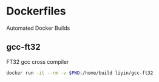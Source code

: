 # Dockerfiles
Automated Docker Builds

## gcc-ft32
FT32 gcc cross compiler
```sh
docker run -it --rm -v $PWD:/home/build liyin/gcc-ft32
```
